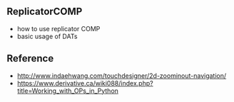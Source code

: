 ## ReplicatorCOMP

- how to use replicator COMP
- basic usage of DATs


## Reference

- http://www.indaehwang.com/touchdesigner/2d-zoominout-navigation/
- https://www.derivative.ca/wiki088/index.php?title=Working_with_OPs_in_Python
